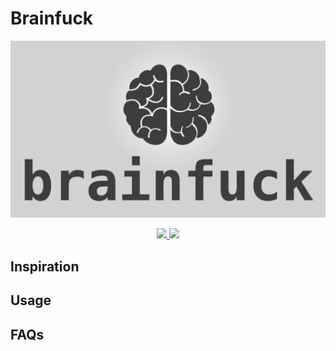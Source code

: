 # Brainfuck
![Brainfuck Logo](./docs/assets/img/banner.webp)

<p align="center" margin="6px">
    <a href="https://github.com/vilayat-ali/Brainfuck/graphs/contributors" alt="Contributors">
        <img src="https://img.shields.io/github/contributors/vilayat-ali/Brainfuck" />
    </a>
    <a href="https://github.com/vilayat-ali/Brainfuck/pulse" alt="Activity">
        <img src="https://img.shields.io/github/commit-activity/m/vilayat-ali/Brainfuck" />
    </a>
</p> 

## Inspiration

## Usage

## FAQs

